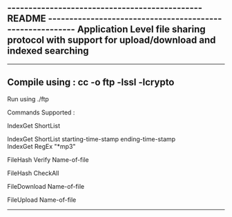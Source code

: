 ----------------------------------------------    README      ---------------------------------------------------------
Application Level file sharing protocol with support for upload/download and indexed searching
------------------------------------------------------------------------------------------------------

------------------------------------------------------------------------------------------------------
Compile using : cc -o ftp <filename> -lssl -lcrypto
---------------------------------------------------------------------
Run using
./ftp <client portno> <ip of server> <server portno> <protocol>

Commands Supported : 

IndexGet
ShortList

   
IndexGet
ShortList 
starting-time-stamp
ending-time-stamp   
IndexGet
RegEx
"*mp3"  


FileHash
Verify
Name-of-file

FileHash
CheckAll

FileDownload
Name-of-file

FileUpload
Name-of-file

-------------------------------------------------------------------------------------------------------


